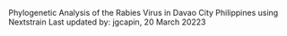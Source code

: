 Phylogenetic Analysis of the Rabies Virus in Davao City Philippines using Nextstrain
Last updated by: jgcapin, 20 March 20223
